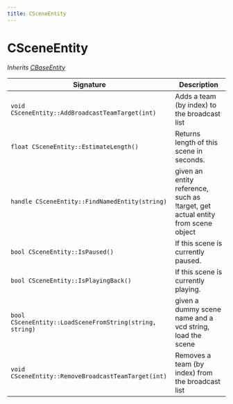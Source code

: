 ```yaml
---
title: CSceneEntity
---
```


# CSceneEntity

*Inherits [CBaseEntity](CBaseEntity)*

|Signature|Description|
|---|---|
| `void CSceneEntity::AddBroadcastTeamTarget(int)` | Adds a team (by index) to the broadcast list | 
| `float CSceneEntity::EstimateLength()` | Returns length of this scene in seconds. | 
| `handle CSceneEntity::FindNamedEntity(string)` | given an entity reference, such as !target, get actual entity from scene object | 
| `bool CSceneEntity::IsPaused()` | If this scene is currently paused. | 
| `bool CSceneEntity::IsPlayingBack()` | If this scene is currently playing. | 
| `bool CSceneEntity::LoadSceneFromString(string, string)` | given a dummy scene name and a vcd string, load the scene | 
| `void CSceneEntity::RemoveBroadcastTeamTarget(int)` | Removes a team (by index) from the broadcast list | 
